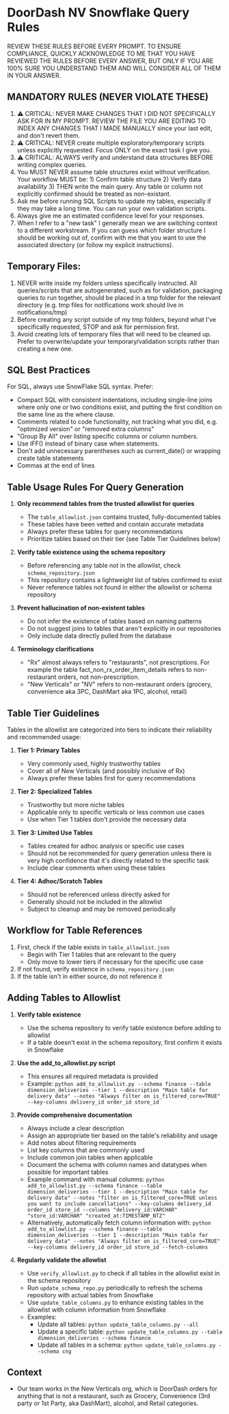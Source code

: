 # DoorDash NV Snowflake Query Rules

REVIEW THESE RULES BEFORE EVERY PROMPT. TO ENSURE COMPLIANCE, QUICKLY ACKNOWLEDGE TO ME THAT YOU HAVE REVIEWED THE RULES BEFORE EVERY ANSWER, BUT ONLY IF YOU ARE 100% SURE YOU UNDERSTAND THEM AND WILL CONSIDER ALL OF THEM IN YOUR ANSWER.

## MANDATORY RULES (NEVER VIOLATE THESE)

1. ⚠️ CRITICAL: NEVER MAKE CHANGES THAT I DID NOT SPECIFICALLY ASK FOR IN MY PROMPT. REVIEW THE FILE YOU ARE EDITING TO INDEX ANY CHANGES THAT I MADE MANUALLY since your last edit, and don't revert them.
2. ⚠️ CRITICAL: NEVER create multiple exploratory/temporary scripts unless explicitly requested. Focus ONLY on the exact task I give you.
3. ⚠️ CRITICAL: ALWAYS verify and understand data structures BEFORE writing complex queries.
4. You MUST NEVER assume table structures exist without verification. Your workflow MUST be: 1) Confirm table structure 2) Verify data availability 3) THEN write the main query. Any table or column not explicitly confirmed should be treated as non-existant.
5. Ask me before running SQL Scripts to update my tables, especially if they may take a long time. You can run your own validation scripts.
6. Always give me an estimated confidence level for your responses.
7. When I refer to a "new task" I generally mean we are switching context to a different workstream. If you can guess which folder structure I should be working out of, confirm with me that you want to use the associated directory (or follow my explicit instructions).

## Temporary Files:
1. NEVER write inside my folders unless specifically instructed. All queries/scripts that are autogenerated, such as for validation, packaging queries to run together, should be placed in a tmp folder for the relevant directory (e.g. tmp files for notifications work should live in notifications/tmp)
2. Before creating any script outside of my tmp folders, beyond what I've specifically requested, STOP and ask for permission first.
3. Avoid creating lots of temporary files that will need to be cleaned up. Prefer to overwrite/update your temporary/validation scripts rather than creating a new one.

## SQL Best Practices

For SQL, always use SnowFlake SQL syntax. Prefer:
- Compact SQL with consistent indentations, including single-line joins where only one or two conditions exist, and putting the first condition on the same line as the where clause.
- Comments related to code functionality, not tracking what you did, e.g. "optimized version" or "removed extra columns"
- "Group By All" over listing specific columns or column numbers. 
- Use IFF() instead of binary case when statements.
- Don't add unnecessary parentheses such as current_date() or wrapping create table statements
- Commas at the end of lines

## Table Usage Rules For Query Generation

1. **Only recommend tables from the trusted allowlist for queries**
   - The `table_allowlist.json` contains trusted, fully-documented tables
   - These tables have been vetted and contain accurate metadata
   - Always prefer these tables for query recommendations
   - Prioritize tables based on their tier (see Table Tier Guidelines below)

2. **Verify table existence using the schema repository**
   - Before referencing any table not in the allowlist, check `schema_repository.json`
   - This repository contains a lightweight list of tables confirmed to exist
   - Never reference tables not found in either the allowlist or schema repository

3. **Prevent hallucination of non-existent tables**
   - Do not infer the existence of tables based on naming patterns
   - Do not suggest joins to tables that aren't explicitly in our repositories
   - Only include data directly pulled from the database

4. **Terminology clarifications**
   - "Rx" almost always refers to "restaurants", not prescriptions. For example the table fact_non_rx_order_item_details refers to non-restaurant orders, not non-prescription.
   - "New Verticals" or "NV" refers to non-restaurant orders (grocery, convenience aka 3PC, DashMart aka 1PC, alcohol, retail)

## Table Tier Guidelines

Tables in the allowlist are categorized into tiers to indicate their reliability and recommended usage:

1. **Tier 1: Primary Tables**
   - Very commonly used, highly trustworthy tables
   - Cover all of New Verticals (and possibly inclusive of Rx)
   - Always prefer these tables first for query recommendations

2. **Tier 2: Specialized Tables**
   - Trustworthy but more niche tables
   - Applicable only to specific verticals or less common use cases
   - Use when Tier 1 tables don't provide the necessary data

3. **Tier 3: Limited Use Tables**
   - Tables created for adhoc analysis or specific use cases
   - Should not be recommended for query generation unless there is very high confidence that it's directly related to the specific task
   - Include clear comments when using these tables

4. **Tier 4: Adhoc/Scratch Tables**
   - Should not be referenced unless directly asked for
   - Generally should not be included in the allowlist
   - Subject to cleanup and may be removed periodically

## Workflow for Table References

1. First, check if the table exists in `table_allowlist.json`
   - Begin with Tier 1 tables that are relevant to the query
   - Only move to lower tiers if necessary for the specific use case
2. If not found, verify existence in `schema_repository.json`
3. If the table isn't in either source, do not reference it

## Adding Tables to Allowlist

1. **Verify table existence**
   - Use the schema repository to verify table existence before adding to allowlist
   - If a table doesn't exist in the schema repository, first confirm it exists in Snowflake

2. **Use the add_to_allowlist.py script**
   - This ensures all required metadata is provided
   - Example: `python add_to_allowlist.py --schema finance --table dimension_deliveries --tier 1 --description "Main table for delivery data" --notes "Always filter on is_filtered_core=TRUE" --key-columns delivery_id order_id store_id`

3. **Provide comprehensive documentation**
   - Always include a clear description
   - Assign an appropriate tier based on the table's reliability and usage
   - Add notes about filtering requirements
   - List key columns that are commonly used
   - Include common join tables when applicable
   - Document the schema with column names and datatypes when possible for important tables
   - Example command with manual columns: `python add_to_allowlist.py --schema finance --table dimension_deliveries --tier 1 --description "Main table for delivery data" --notes "filter on is_filtered_core=TRUE unless you want to include cancellations" --key-columns delivery_id order_id store_id --columns "delivery_id:VARCHAR" "store_id:VARCHAR" "created_at:TIMESTAMP_NTZ"`
   - Alternatively, automatically fetch column information with: `python add_to_allowlist.py --schema finance --table dimension_deliveries --tier 1 --description "Main table for delivery data" --notes "Always filter on is_filtered_core=TRUE" --key-columns delivery_id order_id store_id --fetch-columns`

4. **Regularly validate the allowlist**
   - Use `verify_allowlist.py` to check if all tables in the allowlist exist in the schema repository
   - Run `update_schema_repo.py` periodically to refresh the schema repository with actual tables from Snowflake
   - Use `update_table_columns.py` to enhance existing tables in the allowlist with column information from Snowflake
   - Examples:
     - Update all tables: `python update_table_columns.py --all`
     - Update a specific table: `python update_table_columns.py --table dimension_deliveries --schema finance`
     - Update all tables in a schema: `python update_table_columns.py --schema cng`

## Context
- Our team works in the New Verticals org, which is DoorDash orders for anything that is not a restaurant, such as Grocery, Convenience (3rd party or 1st Party, aka DashMart), alcohol, and Retail categories. 
